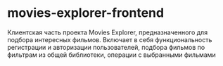 # movies-explorer-frontend

Клиентская часть проекта Movies Explorer, предназначенного для подбора интересных фильмов. Включает в себя функциональность регистрации и авторизации пользователей, подбора фильмов по фильтрам из общей библиотеки, операции с выбранными фильмами
